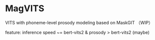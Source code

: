 # MagVITS
VITS with phoneme-level prosody modeling based on MaskGIT （WIP）

feature: inference speed ~= bert-vits2 & prosody > bert-vits2 (maybe)
